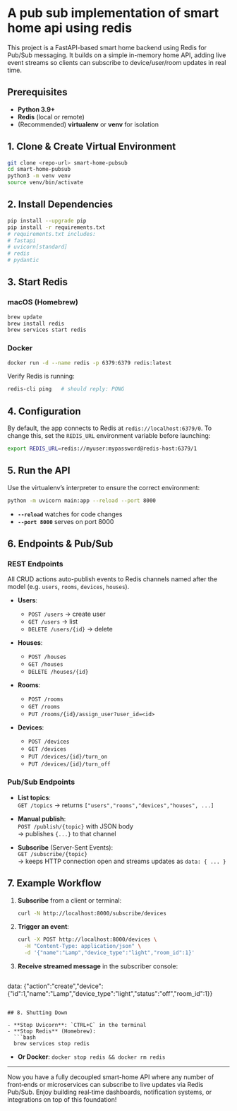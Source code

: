 # A pub sub implementation of smart home api using redis

This project is a FastAPI-based smart home backend using Redis for Pub/Sub messaging. It builds on a simple in-memory home API, adding live event streams so clients can subscribe to device/user/room updates in real time.

## Prerequisites

- **Python 3.9+**
- **Redis** (local or remote)
- (Recommended) **virtualenv** or **venv** for isolation

## 1. Clone & Create Virtual Environment

```bash
git clone <repo-url> smart-home-pubsub
cd smart-home-pubsub
python3 -m venv venv
source venv/bin/activate
```

## 2. Install Dependencies

```bash
pip install --upgrade pip
pip install -r requirements.txt
# requirements.txt includes:
# fastapi
# uvicorn[standard]
# redis
# pydantic
```

## 3. Start Redis

### macOS (Homebrew)
```bash
brew update
brew install redis
brew services start redis
```  
### Docker
```bash
docker run -d --name redis -p 6379:6379 redis:latest
```

Verify Redis is running:
```bash
redis-cli ping   # should reply: PONG
```

## 4. Configuration

By default, the app connects to Redis at `redis://localhost:6379/0`. To change this, set the `REDIS_URL` environment variable before launching:

```bash
export REDIS_URL=redis://myuser:mypassword@redis-host:6379/1
```

## 5. Run the API

Use the virtualenv’s interpreter to ensure the correct environment:

```bash
python -m uvicorn main:app --reload --port 8000
```

- **`--reload`** watches for code changes
- **`--port 8000`** serves on port 8000

## 6. Endpoints & Pub/Sub

### REST Endpoints
All CRUD actions auto-publish events to Redis channels named after the model (e.g. `users`, `rooms`, `devices`, `houses`).

- **Users**:  
  - `POST /users` → create user  
  - `GET /users` → list  
  - `DELETE /users/{id}` → delete

- **Houses**:  
  - `POST /houses`  
  - `GET /houses`  
  - `DELETE /houses/{id}`

- **Rooms**:  
  - `POST /rooms`  
  - `GET /rooms`  
  - `PUT /rooms/{id}/assign_user?user_id=<id>`

- **Devices**:  
  - `POST /devices`  
  - `GET /devices`  
  - `PUT /devices/{id}/turn_on`  
  - `PUT /devices/{id}/turn_off`

### Pub/Sub Endpoints
- **List topics**:  
  `GET /topics` → returns `["users","rooms","devices","houses", ...]`

- **Manual publish**:  
  `POST /publish/{topic}` with JSON body  
  → publishes `{...}` to that channel

- **Subscribe** (Server-Sent Events):  
  `GET /subscribe/{topic}`  
  → keeps HTTP connection open and streams updates as `data: { ... }`

## 7. Example Workflow

1. **Subscribe** from a client or terminal:
   ```bash
   curl -N http://localhost:8000/subscribe/devices
   ```
2. **Trigger an event**:
   ```bash
   curl -X POST http://localhost:8000/devices \
     -H "Content-Type: application/json" \
     -d '{"name":"Lamp","device_type":"light","room_id":1}'
   ```
3. **Receive streamed message** in the subscriber console:
   ```
data: {"action":"create","device":{"id":1,"name":"Lamp","device_type":"light","status":"off","room_id":1}}
```

## 8. Shutting Down

- **Stop Uvicorn**: `CTRL+C` in the terminal
- **Stop Redis** (Homebrew):
  ```bash
  brew services stop redis
  ```
- **Or Docker**: `docker stop redis && docker rm redis`

---

Now you have a fully decoupled smart-home API where any number of front‑ends or microservices can subscribe to live updates via Redis Pub/Sub. Enjoy building real‑time dashboards, notification systems, or integrations on top of this foundation! 

